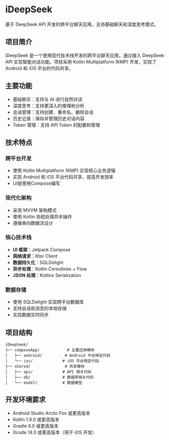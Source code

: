 # iDeepSeek

基于 DeepSeek API 开发的跨平台聊天应用，支持基础聊天和深度思考模式。

## 项目简介

iDeepSeek 是一个使用现代技术栈开发的跨平台聊天应用，通过接入 DeepSeek API 实现智能对话功能。项目采用 Kotlin Multiplatform (KMP) 开发，实现了 Android 和 iOS 平台的代码共享。

## 主要功能

- 基础聊天：支持与 AI 进行自然对话
- 深度思考：支持更深入的推理和分析
- 会话管理：支持创建、重命名、删除会话
- 历史记录：保存并管理历史对话内容
- Token 管理：支持 API Token 的配置和管理

## 技术特点

### 跨平台开发
- 使用 Kotlin Multiplatform (KMP) 实现核心业务逻辑
- 实现 Android 和 iOS 平台代码共享，提高开发效率
- UI层使用Compose编写

### 现代化架构
- 采用 MVVM 架构模式
- 使用 Kotlin 协程处理异步操作
- 遵循单向数据流设计

### 核心技术栈
- **UI 框架**：Jetpack Compose
- **网络请求**：Ktor Client
- **数据持久化**：SQLDelight
- **异步处理**：Kotlin Coroutines + Flow
- **JSON 处理**：Kotlinx Serialization

### 数据存储
- 使用 SQLDelight 实现跨平台数据库
- 支持会话和消息的本地存储
- 实现数据实时同步

## 项目结构

```
iDeepSeek/
├── composeApp/            # 主要应用模块
│   ├── android/          # Android 平台特定代码
│   └── ios/             # iOS 平台特定代码
├── shared/               # 共享模块
│   ├── api/             # API 相关代码
│   ├── db/              # 数据库相关代码
│   └── model/           # 数据模型
```

## 开发环境要求

- Android Studio Arctic Fox 或更高版本
- Kotlin 1.9.0 或更高版本
- Gradle 8.0 或更高版本
- Xcode 14.0 或更高版本（用于 iOS 开发）